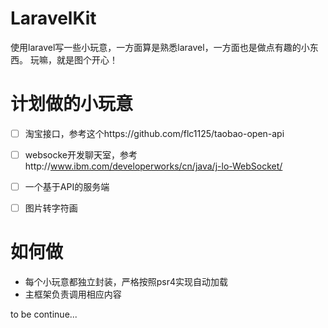 # LaravelKit
使用laravel写一些小玩意，一方面算是熟悉laravel，一方面也是做点有趣的小东西。
玩嘛，就是图个开心！

# 计划做的小玩意

- [ ] 淘宝接口，参考这个https://github.com/flc1125/taobao-open-api
- [ ] websocke开发聊天室，参考http://www.ibm.com/developerworks/cn/java/j-lo-WebSocket/
- [ ] 一个基于API的服务端
- [ ] 图片转字符画


# 如何做

* 每个小玩意都独立封装，严格按照psr4实现自动加载
* 主框架负责调用相应内容

to be continue...
